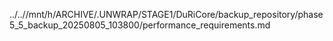 ../..//mnt/h/ARCHIVE/.UNWRAP/STAGE1/DuRiCore/backup_repository/phase5_5_backup_20250805_103800/performance_requirements.md